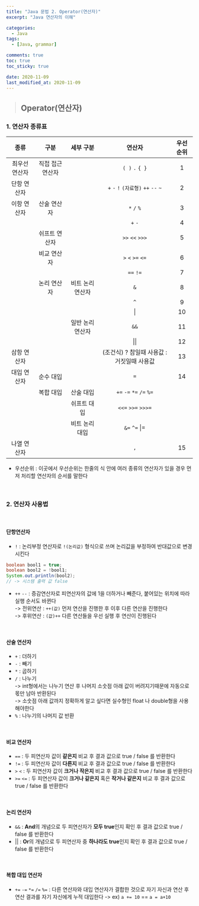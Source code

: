 ```yaml
---
title: "Java 문법 2. Operator(연산자)"
excerpt: "Java 연산자의 이해"

categories:
  - Java
tags:
  - [Java, grammar]

comments: true
toc: true
toc_sticky: true

date: 2020-11-09
last_modified_at: 2020-11-09
---
```


> ## Operator(연산자)

### 1. 연산자 종류표

|     종류      |       구분       |    세부 구분     |                   연산자                   | 우선순위 |
| :-----------: | :--------------: | :--------------: | :----------------------------------------: | :------: |
| 최우선 연산자 | 직접 접근 연산자 |                  |              `( )` `.` `{ }`               |    1     |
|  단항 연산자  |                  |                  |    `+` `-` `!` `(자료형)` `++` `--` `~`    |    2     |
|  이항 연산자  |   산술 연산자    |                  |                `*` `/` `%`                 |    3     |
|               |                  |                  |                  `+` `-`                   |    4     |
|               |  쉬프트 연산자   |                  |              `>>` `<<` `>>>`               |    5     |
|               |   비교 연산자    |                  |             `>` `<` `>=` `<=`              |    6     |
|               |                  |                  |                 `==` `!=`                  |    7     |
|               |   논리 연산자    | 비트 논리 연산자 |                    `&`                     |    8     |
|               |                  |                  |                    `^`                     |    9     |
|               |                  |                  |                     \|                     |    10    |
|               |                  | 일반 논리 연산자 |                    `&&`                    |    11    |
|               |                  |                  |                    \|\|                    |    12    |
|  삼항 연산자  |                  |                  | (조건식) ? 참일때 사용값 : 거짓일때 사용값 |    13    |
|  대입 연산자  |    순수 대입     |                  |                    `=`                     |    14    |
|               |    복합 대입     |    산술 대입     |          `+=` `-=` `*=` `/=` `%=`          |          |
|               |                  |   쉬프트 대입    |             `<<=` `>>=` `>>>=`             |          |
|               |                  |  비트 논리 대입  |               `&=` `^=` \|=                |          |
|  나열 연산자  |                  |                  |                    `,`                     |    15    |

- 우선순위 : 이곳에서 우선순위는 한줄의 식 안에 여러 종류의 연산자가 있을 경우 먼저 처리할 연산자의 순서를 말한다

<br>

### 2. 연산자 사용법

<br>

#### 단항연산자

- `!` : 논리부정 연산자로 `!(논리값)` 형식으로 쓰며 논리값을 부정하여 반대값으로 변경시킨다

```java
boolean bool1 = true;
boolean bool2 = !bool1;
System.out.println(bool2);
// -> 시스템 출력 값 false
```

- `++` `--` : 증감연산자로 피연산자의 값에 1을 더하거나 빼준다, 붙어있는 위치에 따라 실행 순서도 바뀐다  
  -> 전위연산 : `++(값)` 먼저 연산을 진행한 후 이후 다른 연산을 진행한다  
  -> 후위연산 : `(값)++` 다른 연산들을 우선 실행 후 연산이 진행된다

<br>

#### 산술 연산자

- `+` : 더하기
- `-` : 빼기
- `*` : 곱하기
- `/` : 나누기  
  -> int형에서는 나누기 연산 후 나머지 소숫점 아래 값이 버려지기때문에 자동으로 몫만 남아 반환된다  
  -> 소숫점 아래 값까지 정확하게 알고 싶다면 실수형인 float 나 double형을 사용해야한다
- `%` : 나누기의 나머지 값 반환

<br>

#### 비교 연산자

- `==` : 두 피연산자 값이 **같은지** 비교 후 결과 값으로 true / false 를 반환한다
- `!=` : 두 피연산자 값이 **다른지** 비교 후 결과 값으로 true / false 를 반환한다
- `>` `<` : 두 피연산자 값이 **크거나 작은지** 비교 후 결과 값으로 true / false 를 반환한다
- `>=` `<=` : 두 피연산자 값이 **크거나 같은지** 혹은 **작거나 같은지** 비교 후 결과 값으로 true / false 를 반환한다

<br>

#### 논리 연산자

- `&&` : **And**의 개념으로 두 피연산자가 **모두 true**인지 확인 후 결과 값으로 true / false 를 반환한다
- \|\| : **Or**의 개념으로 두 피연산자 중 **하나라도 true**인지 확인 후 결과 값으로 true / false 를 반환한다

<br>

#### 복합 대입 연산자

- `+=` `-=` `*=` `/=` `%=` : 다른 연산자와 대입 연산자가 결합한 것으로 자기 자신과 연산 후 연산 결과를 자기 자신에게 누적 대입한다
  -> ex) `a += 10` == `a = a+10 `
